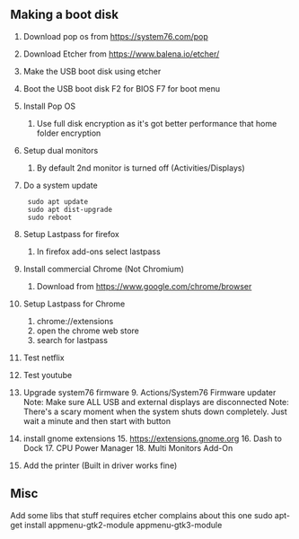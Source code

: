 ## Making a boot disk
1. Download pop os from https://system76.com/pop
2. Download Etcher from https://www.balena.io/etcher/
3. Make the USB boot disk using etcher
4. Boot the USB boot disk F2 for BIOS F7 for boot menu
5. Install Pop OS
    1. Use full disk encryption as it's got better performance that home folder encryption
6. Setup dual monitors
    1. By default 2nd monitor is turned off (Activities/Displays)
7. Do a system update

        sudo apt update
        sudo apt dist-upgrade
        sudo reboot
        
8. Setup Lastpass for firefox
    1.  In firefox add-ons select lastpass
9. Install commercial Chrome (Not Chromium)
    1.  Download from https://www.google.com/chrome/browser
10. Setup Lastpass for Chrome
	1. chrome://extensions
	2. open the chrome web store
	3. search for lastpass
11. Test netflix
12. Test youtube
13. Upgrade system76 firmware
    9. Actions/System76 Firmware updater
        Note: Make sure ALL USB and external displays are disconnected
        Note: There's a scary moment when the system shuts down completely.
        Just wait a minute and then start with button

14. install gnome extensions
	15. https://extensions.gnome.org
	16. Dash to Dock
	17. CPU Power Manager
	18. Multi Monitors Add-On
15. Add the printer (Built in driver works fine)

## Misc

Add some libs that stuff requires
etcher complains about this one
sudo apt-get install appmenu-gtk2-module appmenu-gtk3-module
  
<!--stackedit_data:
eyJoaXN0b3J5IjpbLTEzNDM2MzY1NjYsLTE0MzYwNjA5MDUsMj
A5MDc2NTM4MywxMzI1MjU1MjUwLC05MDkwOTE3OTUsLTE1MDUz
NjM4NTYsMjA5ODc2ODU3NCwtMTg5NTQyODQzOSwtNjU4MzIxNT
Y0LC0xODU3NTkyODQwLDIxMjM2NjA0MTUsMTY1NzUyOTA1Niwt
NzY0NDc1MDQzLC0yMDE2NDQxOTY1LDQxNzU3ODg2MywtMTQ0MD
MxMDgzNSwtMTYwMjM3NzkyNywzMDU3MzgwMTZdfQ==
-->